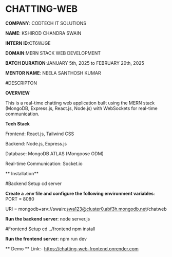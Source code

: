 # CHATTING-WEB

**COMPANY**: CODTECH IT SOLUTIONS

**NAME**: KSHIROD CHANDRA SWAIN

**INTERN ID**:CT6WJGE

**DOMAIN**:MERN STACK WEB DEVELOPMENT

**BATCH DURATION**:JANUARY 5th, 2025 to FEBRUARY 20th, 2025

**MENTOR NAME**: NEELA SANTHOSH KUMAR

#DESCRIPTON

**OVERVIEW**

This is a real-time chatting web application built using the MERN stack (MongoDB, Express.js, React.js, Node.js) with WebSockets for real-time communication.

**Tech Stack**

Frontend: React.js, Tailwind CSS

Backend: Node.js, Express.js

Database: MongoDB ATLAS (Mongoose ODM)

Real-time Communication: Socket.io

** Installation**

#Backend Setup
cd server

**Create a .env file and configure the following environment variables**:
PORT = 8080

URI = mongodb+srv://swain:swa123@cluster0.abf3h.mongodb.net/chatweb

**Run the backend server**:
node server.js

#Frontend Setup
cd ../frontend
npm install

**Run the frontend server**:
npm run dev

** Demo **
Link:- https://chatting-web-frontend.onrender.com
